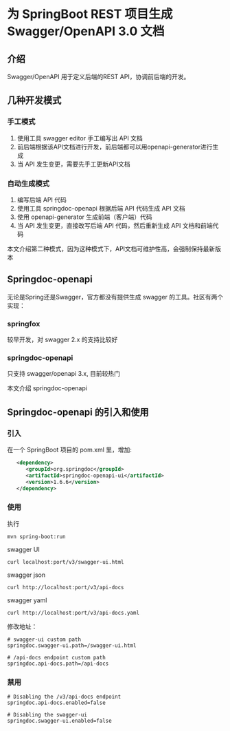 # 为 SpringBoot REST 项目生成 Swagger/OpenAPI 3.0 文档

## 介绍

Swagger/OpenAPI 用于定义后端的REST API，协调前后端的开发。

## 几种开发模式

### 手工模式
1. 使用工具 swagger editor 手工编写出 API 文档
2. 前后端根据该API文档进行开发，前后端都可以用openapi-generator进行生成
3. 当 API 发生变更，需要先手工更新API文档

### 自动生成模式
1. 编写后端 API 代码
2. 使用工具 springdoc-openapi 根据后端 API 代码生成 API 文档
3. 使用 openapi-generator 生成前端（客户端）代码
4. 当 API 发生变更，直接改写后端 API 代码，然后重新生成 API 文档和前端代码

本文介绍第二种模式，因为这种模式下，API文档可维护性高，会强制保持最新版本

## Springdoc-openapi

无论是Spring还是Swagger，官方都没有提供生成 swagger 的工具。社区有两个实现：

### springfox

较早开发，对 swagger 2.x 的支持比较好

### springdoc-openapi

只支持 swagger/openapi 3.x, 目前较热门

本文介绍 springdoc-openapi

## Springdoc-openapi 的引入和使用

### 引入

在一个 SpringBoot 项目的 pom.xml 里，增加:

```xml
   <dependency>
      <groupId>org.springdoc</groupId>
      <artifactId>springdoc-openapi-ui</artifactId>
      <version>1.6.6</version>
   </dependency>
```

### 使用

执行
```shell
mvn spring-boot:run
```

swagger UI
```shell
curl localhost:port/v3/swagger-ui.html
```

swagger json
```shell
curl http://localhost:port/v3/api-docs
```

swagger yaml
```shell
curl http://localhost:port/v3/api-docs.yaml
```

修改地址：
```
# swagger-ui custom path
springdoc.swagger-ui.path=/swagger-ui.html

# /api-docs endpoint custom path
springdoc.api-docs.path=/api-docs
```

### 禁用

```
# Disabling the /v3/api-docs endpoint
springdoc.api-docs.enabled=false

# Disabling the swagger-ui
springdoc.swagger-ui.enabled=false
```

